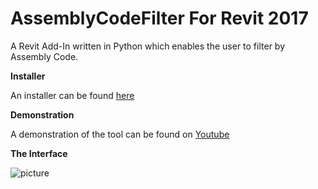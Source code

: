 # **AssemblyCodeFilter For Revit 2017**
A Revit Add-In written in Python which enables the user to filter by Assembly Code.


**Installer**

An installer can be found [here](https://github.com/C-Claus/AssemblyCodeFilter/blob/master/setup_assembly_code_filter_R2017.exe)

**Demonstration**

A demonstration of the tool can be found on [Youtube](https://youtu.be/P26hZL5vg1k)



**The Interface**

![picture](https://s7.postimg.cc/5tg40l1nv/GUI.png)
